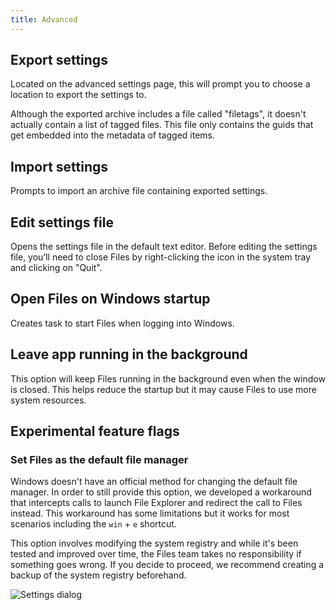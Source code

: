 ```yaml
---
title: Advanced
---
```


<script>
  import { InfoBar } from "fluent-svelte";
</script>

## Export settings

Located on the advanced settings page, this will prompt you to choose a location to export the settings to.

<InfoBar severity="information">
	Although the exported archive includes a file called "filetags", it doesn't actually contain a list of tagged files. This file only contains the guids that get embedded into the metadata of tagged items.
</InfoBar>

## Import settings

Prompts to import an archive file containing exported settings.

## Edit settings file

Opens the settings file in the default text editor. Before editing the settings file, you’ll need to close Files by right-clicking the icon in the system tray and clicking on "Quit".

## Open Files on Windows startup

Creates task to start Files when logging into Windows.

## Leave app running in the background

This option will keep Files running in the background even when the window is closed. This helps reduce the startup but it may cause Files to use more system resources.

## Experimental feature flags

### Set Files as the default file manager

Windows doesn't have an official method for changing the default file manager. In order to still provide this option, we developed a workaround that intercepts calls to launch File Explorer and redirect the call to Files instead. This workaround has some limitations but it works for most scenarios including the `win` + `e` shortcut. 

<InfoBar severity="caution">
	This option involves modifying the system registry and while it's been tested and improved over time, the Files team takes no responsibility if something goes wrong. If you decide to proceed, we recommend creating a backup of the system registry beforehand.
</InfoBar>

<br/>

![Settings dialog](/docs-resources/Settings-Dialog-Advanced.png)